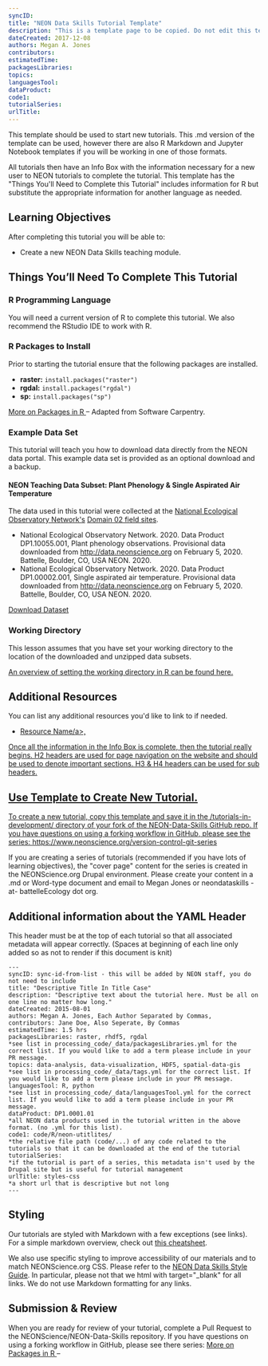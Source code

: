 ```yaml
---
syncID:
title: "NEON Data Skills Tutorial Template"
description: "This is a template page to be copied. Do not edit this template directly or your PR will be rejected."
dateCreated: 2017-12-08
authors: Megan A. Jones
contributors: 
estimatedTime: 
packagesLibraries: 
topics: 
languagesTool: 
dataProduct: 
code1: 
tutorialSeries: 
urlTitle: 
---
```


This template should be used to start new tutorials. This .md version of the 
template can be used, however there are also R Markdown and Jupyter Notebook 
templates if you will be working in one of those formats. 

All tutorials then have an Info Box with the information necessary for a new user
to NEON tutorials to complete the tutorial. This template has the "Things You'll 
Need to Complete this Tutorial" includes information for R but substitute the 
appropriate information for another language as needed. 

<div id="ds-objectives" markdown="1">

## Learning Objectives 
After completing this tutorial you will be able to: 

* Create a new NEON Data Skills teaching module. 

## Things You’ll Need To Complete This Tutorial

### R Programming Language
You will need a current version of R to complete this tutorial. We also recommend 
the RStudio IDE to work with R. 

### R Packages to Install
Prior to starting the tutorial ensure that the following packages are installed. 
* **raster:** `install.packages("raster")`
* **rgdal:** `install.packages("rgdal")`
* **sp:** `install.packages("sp")`

<a href="/packages-in-r" target="_blank"> More on Packages in R </a>– Adapted from Software Carpentry.

### Example Data Set

This tutorial will teach you how to download data directly from the NEON data 
portal.  This example data set is provided as an optional download and a backup. 

#### NEON Teaching Data Subset: Plant Phenology & Single Aspirated Air Temperature

The data used in this tutorial were collected at the 
<a href="http://www.neonscience.org" target="_blank"> National Ecological Observatory Network's</a> 
<a href="/field-sites/field-sites-map" target="_blank"> Domain 02 field sites</a>.  

* National Ecological Observatory Network. 2020. Data Product DP1.10055.001, Plant phenology observations. Provisional data downloaded from http://data.neonscience.org on February 5, 2020. Battelle, Boulder, CO, USA NEON. 2020.
* National Ecological Observatory Network. 2020. Data Product DP1.00002.001, Single aspirated air temperature. Provisional data downloaded from http://data.neonscience.org on February 5, 2020. Battelle, Boulder, CO, USA NEON. 2020.

<a href="https://ndownloader.figshare.com/files/9012085" class="link--button link--arrow">
Download Dataset</a>

### Working Directory
This lesson assumes that you have set your working 
directory to the location of the downloaded and unzipped data subsets. 

<a href="https://www.neonscience.org/set-working-directory-r" target="_blank"> An overview
of setting the working directory in R can be found here.</a>

## Additional Resources
You can list any additional resources you'd like to link to if needed. 

* <a href="URL Here" target="_blank"> Resource Name/a>,
 
</div>

Once all the information in the Info Box is complete, then the tutorial really 
begins. H2 headers are used for page navigation on the website and should be used
to denote important sections. H3 & H4 headers can be used for sub headers. 

## Use Template to Create New Tutorial. 
To create a new tutorial, copy this template and save it in the /tutorials-in-development/ 
directory of your fork of the NEON-Data-Skills GitHub repo. If you have questions 
on using a forking workflow in GitHub, please see the series: 
https://www.neonscience.org/version-control-git-series

If you are creating a series of tutorials (recommended if you have lots of learning 
objectives), the "cover page" content for the series is created in the NEONScience.org
Drupal environment. Please create your content in a .md or Word-type document and
email to Megan Jones or neondataskills -at- battelleEcology dot org.  


## Additional information about the YAML Header

This header must be at the top of each tutorial so that all associated metadata 
will appear correctly. (Spaces at beginning of each line only added so as not to render if this document is knit)

    ---
    syncID: sync-id-from-list - this will be added by NEON staff, you do not need to include
    title: "Descriptive Title In Title Case"
    description: "Descriptive text about the tutorial here. Must be all on one line no matter how long."
    dateCreated: 2015-08-01
    authors: Megan A. Jones, Each Author Separated by Commas, 
    contributors: Jane Doe, Also Seperate, By Commas
    estimatedTime: 1.5 hrs
    packagesLibraries: raster, rhdf5, rgdal
    *see list in processing_code/_data/packagesLibraries.yml for the correct list. If you would like to add a term please include in your PR message. 
    topics: data-analysis, data-visualization, HDF5, spatial-data-gis 
    *see list in processing_code/_data/tags.yml for the correct list. If you would like to add a term please include in your PR message. 
    languagesTool: R, python
    *see list in processing_code/_data/languagesTool.yml for the correct list. If you would like to add a term please include in your PR message. 
    dataProduct: DP1.0001.01
    *all NEON data products used in the tutorial written in the above format. (no .yml for this list). 
    code1: code/R/neon-utitlites/
    *the relative file path (code/...) of any code related to the tutorials so that it can be downloaded at the end of the tutorial
    tutorialSeries: 
    *if the tutorial is part of a series, this metadata isn't used by the Drupal site but is useful for tutorial management
    urlTitle: styles-css 
    *a short url that is descriptive but not long
    ---

## Styling 

Our tutorials are styled with Markdown with a few exceptions (see links). 
For a simple markdown overview, check out 
<a href="https://github.com/adam-p/markdown-here/wiki/Markdown-Cheatsheet" target="_blank">this cheatsheet</a>.

We also use specific styling to improve accessibility of our materials and to match 
NEONScience.org CSS. Please refer to the 
<a href="https://github.com/NEONScience/NEON-Data-Skills/blob/master/tutorials/NDS-style-guide.md" target="_blank">NEON Data Skills Style Guide</a>. 
In particular, please not that we html with target="_blank" for all links. We 
do not use Markdown formatting for any links. 

## Submission & Review 
When you are ready for review of your tutorial, complete a Pull Request to the 
NEONScience/NEON-Data-Skills repository. If you have questions on using a forking workflow in GitHub, please see there series: 
<a href="https://www.neonscience.org/version-control-git-series" target="_blank"> More on Packages in R </a>– 


